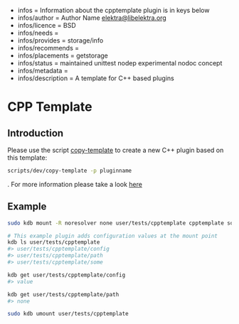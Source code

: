 - infos = Information about the cpptemplate plugin is in keys below
- infos/author = Author Name <elektra@libelektra.org>
- infos/licence = BSD
- infos/needs =
- infos/provides = storage/info
- infos/recommends =
- infos/placements = getstorage
- infos/status = maintained unittest nodep experimental nodoc concept
- infos/metadata =
- infos/description = A template for C++ based plugins

# CPP Template

## Introduction

Please use the script [copy-template](../../../scripts/dev/copy-template) to create a new C++ plugin based on this template:

```bash
scripts/dev/copy-template -p pluginname
```

. For more information please take a look [here](../template/README.md)

## Example

```sh
sudo kdb mount -R noresolver none user/tests/cpptemplate cpptemplate some=thing config=value

# This example plugin adds configuration values at the mount point
kdb ls user/tests/cpptemplate
#> user/tests/cpptemplate/config
#> user/tests/cpptemplate/path
#> user/tests/cpptemplate/some

kdb get user/tests/cpptemplate/config
#> value

kdb get user/tests/cpptemplate/path
#> none

sudo kdb umount user/tests/cpptemplate
```
